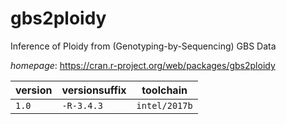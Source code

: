# gbs2ploidy

Inference of Ploidy from (Genotyping-by-Sequencing) GBS Data

*homepage*: <https://cran.r-project.org/web/packages/gbs2ploidy>

version | versionsuffix | toolchain
--------|---------------|----------
``1.0`` | ``-R-3.4.3`` | ``intel/2017b``
